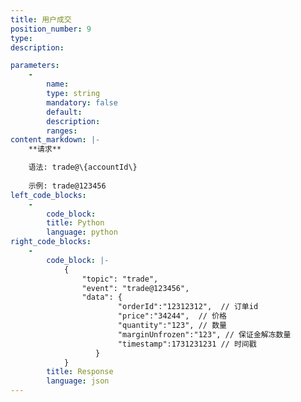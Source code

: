 ```yaml
---
title: 用户成交
position_number: 9
type:
description: 

parameters:
    -
        name:
        type: string
        mandatory: false
        default:
        description:
        ranges:
content_markdown: |-
    **请求**

    语法: trade@\{accountId\}
    
    示例: trade@123456
left_code_blocks:
    -
        code_block:
        title: Python
        language: python
right_code_blocks:
    -
        code_block: |-
            {
                "topic": "trade", 
                "event": "trade@123456", 
                "data": {
                        "orderId":"12312312",  // 订单id
                        "price":"34244",  // 价格
                        "quantity":"123", // 数量
                        "marginUnfrozen":"123", // 保证金解冻数量
                        "timestamp":1731231231 // 时间戳
                   }
            }
        title: Response
        language: json
---
```

